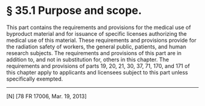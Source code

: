 # § 35.1   Purpose and scope.

This part contains the requirements and provisions for the medical use of byproduct material and for issuance of specific licenses authorizing the medical use of this material. These requirements and provisions provide for the radiation safety of workers, the general public, patients, and human research subjects. The requirements and provisions of this part are in addition to, and not in substitution for, others in this chapter. The requirements and provisions of parts 19, 20, 21, 30, 37, 71, 170, and 171 of this chapter apply to applicants and licensees subject to this part unless specifically exempted.



---

[N] [78 FR 17006, Mar. 19, 2013]




